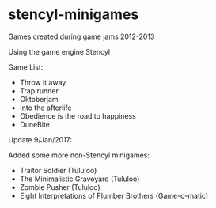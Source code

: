 # stencyl-minigames

Games created during game jams 2012-2013

Using the game engine Stencyl

Game List:

  *  Throw it away
  *  Trap runner
  *  Oktoberjam
  *  Into the afterlife
  *  Obedience is the road to happiness
  *  DuneBite


Update 9/Jan/2017:

  Added some more non-Stencyl minigames:

  *  Traitor Soldier (Tululoo)
  *  The Minimalistic Graveyard (Tululoo)
  *  Zombie Pusher (Tululoo)
  *  Eight Interpretations of Plumber Brothers (Game-o-matic)
